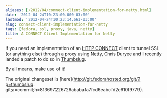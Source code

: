 ```yaml
---
aliases: [/2012/04/connect-client-implementation-for-netty.html]
date: '2012-04-24T10:23:00.000-03:00'
lastmod: '2012-04-24T10:23:14.661-03:00'
slug: connect-client-implementation-for-netty
tags: [fedora, ssl, proxy, java, netty]
title: A CONNECT Client Implementation for Netty
---
```


If you need an implementation of an [HTTP
CONNECT](https://tools.ietf.org/html/rfc2616#section-9.9) client to tunnel SSL
(or anything else) through a proxy using [Netty](http://netty.io/), Chris
Duryee and I recently landed a patch to do so in
[Thumbslug](https://fedorahosted.org/candlepin/wiki/thumbslug/Index).  
  
By all means, make use of it!  
  
The original changeset is [here](http://git.fedorahosted.org/git/?p=thumbslug.
git;a=commit;h=813697226726ababafa7fcd6eabcfd2c610f9779).


